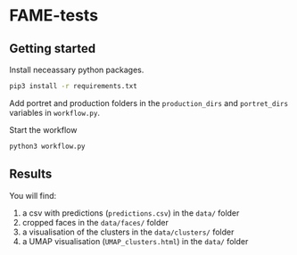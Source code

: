 # FAME-tests

## Getting started

Install neceassary python packages.

```bash
pip3 install -r requirements.txt
```

Add portret and production folders in the `production_dirs` and `portret_dirs` variables in `workflow.py`.

Start the workflow

```bash
python3 workflow.py
```

## Results

You will find:

1. a csv with predictions (`predictions.csv`) in the `data/` folder
2. cropped faces in the `data/faces/` folder
3. a visualisation of the clusters in the `data/clusters/` folder
4. a UMAP visualisation (`UMAP_clusters.html`) in the `data/` folder
